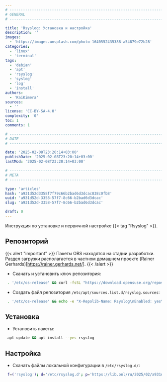 ```yaml
---
# -------------------------------------------------------------------------------------------------------------------- #
# GENERAL
# -------------------------------------------------------------------------------------------------------------------- #

title: 'Rsyslog: Установка и настройка'
description: ''
images:
  - 'https://images.unsplash.com/photo-1640552435388-a54879e72b28'
categories:
  - 'linux'
  - 'terminal'
tags:
  - 'debian'
  - 'apt'
  - 'rsyslog'
  - 'syslog'
  - 'log'
  - 'install'
authors:
  - 'KaiKimera'
sources:
  - ''
license: 'CC-BY-SA-4.0'
complexity: '0'
toc: 1
comments: 1

# -------------------------------------------------------------------------------------------------------------------- #
# DATE
# -------------------------------------------------------------------------------------------------------------------- #

date: '2025-02-08T23:20:14+03:00'
publishDate: '2025-02-08T23:20:14+03:00'
lastMod: '2025-02-08T23:20:14+03:00'

# -------------------------------------------------------------------------------------------------------------------- #
# META
# -------------------------------------------------------------------------------------------------------------------- #

type: 'articles'
hash: 'a931d52d3358f7f79c66b2bad6d3dcac838c0fb8'
uuid: 'a931d52d-3358-57f7-8c66-b2bad6d3dcac'
slug: 'a931d52d-3358-57f7-8c66-b2bad6d3dcac'

draft: 0
---
```


Инструкция по установке и первичной настройке {{< tag "Rsyslog" >}}.

<!--more-->

## Репозиторий

{{< alert "important" >}}
Пакеты OBS находятся на стадии разработки. Раздел загрузки располагается в частном домашнем проекте (Rainer Gerhards)[https://rainer.gerhards.net/].
{{< /alert >}}

- Скачать и установить ключ репозитория:

```bash
 . '/etc/os-release' && curl -fsSL "https://download.opensuse.org/repositories/home:rgerhards/Debian_${VERSION_ID}/Release.key" | gpg --dearmor -o '/etc/apt/keyrings/rsyslog.gpg'
```

- Создать файл репозитория `/etc/apt/sources.list.d/rsyslog.sources`:

```bash
 . '/etc/os-release' && echo -e "X-Repolib-Name: Rsyslog\nEnabled: yes\nTypes: deb\nURIs: http://download.opensuse.org/repositories/home:/rgerhards/Debian_${VERSION_ID}/\nSuites: /\nSigned-By: /etc/apt/keyrings/rsyslog.gpg\n" | tee '/etc/apt/sources.list.d/rsyslog.sources' > '/dev/null'
```

## Установка

- Установить пакеты:

```bash
 apt update && apt install --yes rsyslog
```

## Настройка

- Скачать файлы локальной конфигурации в `/etc/rsyslog.d/`:

```bash
 f=('rsyslog'); d='/etc/rsyslog.d'; p='https://lib.onl/ru/2025/02/a931d52d-3358-57f7-8c66-b2bad6d3dcac'; for i in "${f[@]}"; do curl -fsSLo "${d}/90-${i}.local.conf" "${p}/${i}.conf"; done
```
